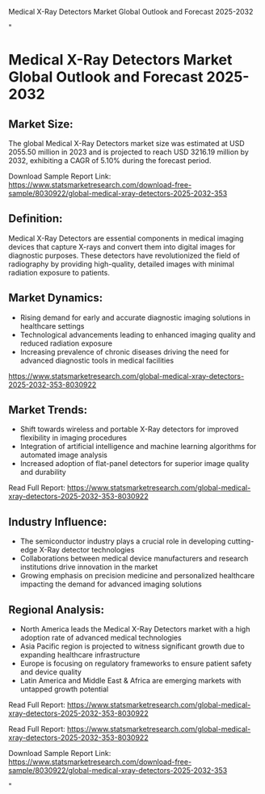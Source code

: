 Medical X-Ray Detectors Market Global Outlook and Forecast 2025-2032

"<!DOCTYPE html>
<html>
<head>
<title>Medical X-Ray Detectors Market Global Outlook and Forecast 2025-2032</title>
</head>
<body>

<h1>Medical X-Ray Detectors Market Global Outlook and Forecast 2025-2032</h1>

<h2>Market Size:</h2>
<p>The global Medical X-Ray Detectors market size was estimated at USD 2055.50 million in 2023 and is projected to reach USD 3216.19 million by 2032, exhibiting a CAGR of 5.10% during the forecast period.</p>
<p>Download Sample Report Link: <a href='https://www.statsmarketresearch.com/download-free-sample/8030922/global-medical-xray-detectors-2025-2032-353'>https://www.statsmarketresearch.com/download-free-sample/8030922/global-medical-xray-detectors-2025-2032-353</a></p>

<h2>Definition:</h2>
<p>Medical X-Ray Detectors are essential components in medical imaging devices that capture X-rays and convert them into digital images for diagnostic purposes. These detectors have revolutionized the field of radiography by providing high-quality, detailed images with minimal radiation exposure to patients.</p>

<h2>Market Dynamics:</h2>
<ul>
<li>Rising demand for early and accurate diagnostic imaging solutions in healthcare settings</li>
<li>Technological advancements leading to enhanced imaging quality and reduced radiation exposure</li>
<li>Increasing prevalence of chronic diseases driving the need for advanced diagnostic tools in medical facilities</li>
</ul>
<p><a href='https://www.statsmarketresearch.com/global-medical-xray-detectors-2025-2032-353-8030922'>https://www.statsmarketresearch.com/global-medical-xray-detectors-2025-2032-353-8030922</a></p>

<h2>Market Trends:</h2>
<ul>
<li>Shift towards wireless and portable X-Ray detectors for improved flexibility in imaging procedures</li>
<li>Integration of artificial intelligence and machine learning algorithms for automated image analysis</li>
<li>Increased adoption of flat-panel detectors for superior image quality and durability</li>
</ul>
<p>Read Full Report: <a href='https://www.statsmarketresearch.com/global-medical-xray-detectors-2025-2032-353-8030922'>https://www.statsmarketresearch.com/global-medical-xray-detectors-2025-2032-353-8030922</a></p>

<h2>Industry Influence:</h2>
<ul>
<li>The semiconductor industry plays a crucial role in developing cutting-edge X-Ray detector technologies</li>
<li>Collaborations between medical device manufacturers and research institutions drive innovation in the market</li>
<li>Growing emphasis on precision medicine and personalized healthcare impacting the demand for advanced imaging solutions</li>
</ul>

<h2>Regional Analysis:</h2>
<ul>
<li>North America leads the Medical X-Ray Detectors market with a high adoption rate of advanced medical technologies</li>
<li>Asia Pacific region is projected to witness significant growth due to expanding healthcare infrastructure</li>
<li>Europe is focusing on regulatory frameworks to ensure patient safety and device quality</li>
<li>Latin America and Middle East & Africa are emerging markets with untapped growth potential</li>
</ul>
<p>Read Full Report: <a href='https://www.statsmarketresearch.com/global-medical-xray-detectors-2025-2032-353-8030922'>https://www.statsmarketresearch.com/global-medical-xray-detectors-2025-2032-353-8030922</a></p>

<p>Read Full Report: <a href='https://www.statsmarketresearch.com/global-medical-xray-detectors-2025-2032-353-8030922'>https://www.statsmarketresearch.com/global-medical-xray-detectors-2025-2032-353-8030922</a></p>
<p>Download Sample Report Link: <a href='https://www.statsmarketresearch.com/download-free-sample/8030922/global-medical-xray-detectors-2025-2032-353'>https://www.statsmarketresearch.com/download-free-sample/8030922/global-medical-xray-detectors-2025-2032-353</a></p>

</body>
</html>"
